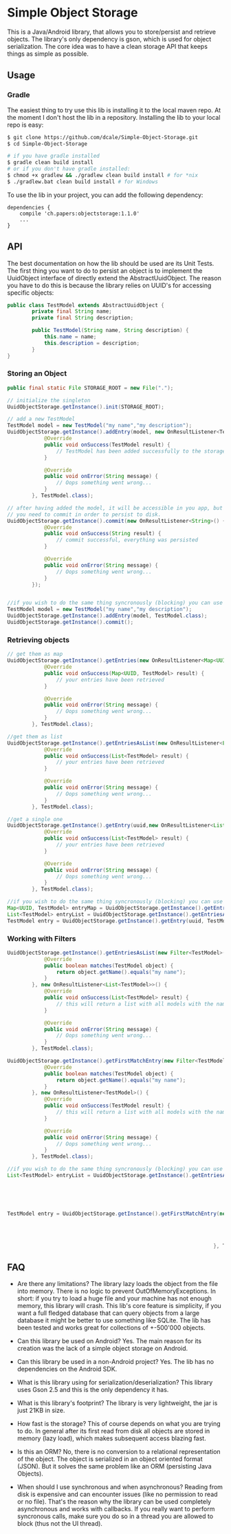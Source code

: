 # Simple Object Storage
This is a Java/Android library, that allows you to store/persist and retrieve objects.
The library's only dependency is gson, which is used for object serialization. 
The core idea was to have a clean storage API that keeps things as simple as possible.


## Usage
### Gradle
The easiest thing to try use this lib is installing it to the local maven repo. At the moment I don't host the lib in a repository. Installing the lib to your local repo is easy:

```Bash
$ git clone https://github.com/dcale/Simple-Object-Storage.git
$ cd Simple-Object-Storage

# if you have gradle installed
$ gradle clean build install
# or if you don't have gradle installed:
$ chmod +x gradlew && ./gradlew clean build install # for *nix
$ ./gradlew.bat clean build install # for Windows
```

To use the lib in your project, you can add the following dependency:
```Gradle
dependencies {
    compile 'ch.papers:objectstorage:1.1.0'
    ...
}
```

## API
The best documentation on how the lib should be used are its Unit Tests. The first thing you want to
do to persist an object is to implement the UuidObject interface of directly extend the AbstractUuidObject.
The reason you have to do this is because the library relies on UUID's for accessing specific objects:

```Java
public class TestModel extends AbstractUuidObject {
        private final String name;
        private final String description;

        public TestModel(String name, String description) {
            this.name = name;
            this.description = description;
        }
}
```

### Storing an Object
```Java
public final static File STORAGE_ROOT = new File(".");

// initialize the singleton
UuidObjectStorage.getInstance().init(STORAGE_ROOT);

// add a new TestModel
TestModel model = new TestModel("my name","my description");
UuidObjectStorage.getInstance().addEntry(model, new OnResultListener<TestModel>() {
            @Override
            public void onSuccess(TestModel result) {
                // TestModel has been added successfully to the storage
            }

            @Override
            public void onError(String message) {
                // Oops something went wrong...
            }
        }, TestModel.class);

// after having added the model, it will be accessible in you app, but it has not been persisted yet.
// you need to commit in order to persist to disk.
UuidObjectStorage.getInstance().commit(new OnResultListener<String>() {
            @Override
            public void onSuccess(String result) {
                // commit successful, everything was persisted
            }

            @Override
            public void onError(String message) {
                // Oops something went wrong...
            }
        });


//if you wish to do the same thing syncronously (blocking) you can use the blockin api, in case of error an UuidObjectStorageException will be thrown:
TestModel model = new TestModel("my name","my description");
UuidObjectStorage.getInstance().addEntry(model, TestModel.class);
UuidObjectStorage.getInstance().commit();
```

### Retrieving objects
```Java
// get them as map
UuidObjectStorage.getInstance().getEntries(new OnResultListener<Map<UUID, TestModel>>() {
            @Override
            public void onSuccess(Map<UUID, TestModel> result) {
                // your entries have been retrieved
            }

            @Override
            public void onError(String message) {
                // Oops something went wrong...
            }
        }, TestModel.class);

//get them as list
UuidObjectStorage.getInstance().getEntriesAsList(new OnResultListener<List<TestModel>>() {
            @Override
            public void onSuccess(List<TestModel> result) {
                // your entries have been retrieved
            }

            @Override
            public void onError(String message) {
                // Oops something went wrong...
            }
        }, TestModel.class);

//get a single one
UuidObjectStorage.getInstance().getEntry(uuid,new OnResultListener<List<TestModel>>() {
            @Override
            public void onSuccess(List<TestModel> result) {
                // your entries have been retrieved
            }

            @Override
            public void onError(String message) {
                // Oops something went wrong...
            }
        }, TestModel.class);

//if you wish to do the same thing syncronously (blocking) you can use the blockin api, in case of error an UuidObjectStorageException will be thrown:
Map<UUID, TestModel> entryMap = UuidObjectStorage.getInstance().getEntries(TestModel.class);
List<TestModel> entryList = UuidObjectStorage.getInstance().getEntriesAsList(TestModel.class);
TestModel entry = UuidObjectStorage.getInstance().getEntry(uuid, TestModel.class);
```

### Working with Filters
```Java
UuidObjectStorage.getInstance().getEntriesAsList(new Filter<TestModel>() {
            @Override
            public boolean matches(TestModel object) {
                return object.getName().equals("my name");
            }
        }, new OnResultListener<List<TestModel>>() {
            @Override
            public void onSuccess(List<TestModel> result) {
                // this will return a list with all models with the name "my name"
            }

            @Override
            public void onError(String message) {
                // Oops something went wrong...
            }
        }, TestModel.class);

UuidObjectStorage.getInstance().getFirstMatchEntry(new Filter<TestModel>() {
            @Override
            public boolean matches(TestModel object) {
                return object.getName().equals("my name");
            }
        }, new OnResultListener<TestModel>() {
            @Override
            public void onSuccess(TestModel result) {
                // this will return a list with all models with the name "my name"
            }

            @Override
            public void onError(String message) {
                // Oops something went wrong...
            }
        }, TestModel.class);

//if you wish to do the same thing syncronously (blocking) you can use the blockin api, in case of error an UuidObjectStorageException will be thrown:
List<TestModel> entryList = UuidObjectStorage.getInstance().getEntriesAsList(new Filter<TestModel>() {
                                                                                         @Override
                                                                                         public boolean matches(TestModel object) {
                                                                                             return object.getName().equals("my name");
                                                                                         }
                                                                                     },TestModel.class);
TestModel entry = UuidObjectStorage.getInstance().getFirstMatchEntry(new Filter<TestModel>() {
                                                                       @Override
                                                                       public boolean matches(TestModel object) {
                                                                           return object.getName().equals("my name");
                                                                       }
                                                                   }, TestModel.class);
```



## FAQ
- Are there any limitations?
The library lazy loads the object from the file into memory. 
There is no logic to prevent OutOfMemoryExceptions. 
In short: if you try to load a huge file and your machine has not enough memory, this library will crash. 
This lib's core feature is simplicity, if you want a full fledged database that can query objects from 
a large database it might be better to use something like SQLite. 
The lib has been tested and works great for collections of +-500'000 objects.

- Can this library be used on Android?
Yes. The main reason for its creation was the lack of a simple object storage on Android.

- Can this library be used in a non-Android project?
Yes. The lib has no dependencies on the Android SDK.

- What is this library using for serialization/deserialization?
This library uses Gson 2.5 and this is the only dependency it has.

- What is this library's footprint?
The library is very lightweight, the jar is just 21KB in size.

- How fast is the storage?
This of course depends on what you are trying to do. 
In general after its first read from disk all objects are stored in memory (lazy load), 
which makes subsequent access blazing fast.

- Is this an ORM?
No, there is no conversion to a relational representation of the object. 
The object is serialized in an object oriented format (JSON). 
But it solves the same problem like an ORM (persisting Java Objects).

- When should I use synchronous and when asynchronous?
Reading from disk is expensive and can encounter issues (like no permission to read or no file). 
That's the reason why the library can be used completely asynchronous and works with callbacks. If you really want
to perform syncronous calls, make sure you do so in a thread you are allowed to block (thus not the UI thread).